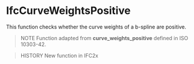 # IfcCurveWeightsPositive

This function checks whether the curve weights of a b-spline are positive.
<!-- end of short definition -->

> NOTE Function adapted from **curve_weights_positive** defined in ISO 10303-42.

> HISTORY New function in IFC2x
